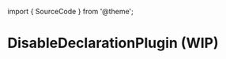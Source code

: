 import { SourceCode } from '@theme';

# DisableDeclarationPlugin (WIP)

<SourceCode href="https://github.com/bytedance/flowgram.ai/tree/main/packages/materials/form-materials/src/plugins/disable-declaration-plugin" />
